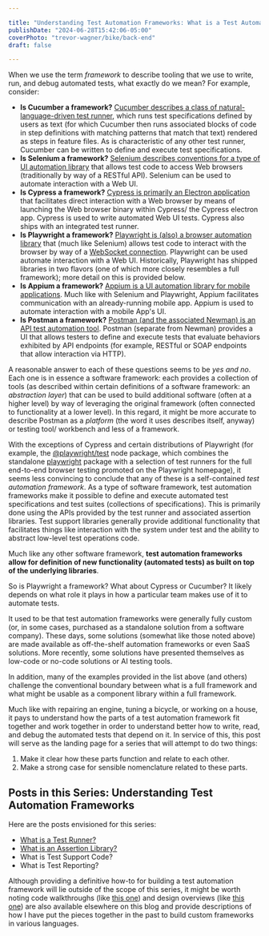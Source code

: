 ```yaml
---

title: "Understanding Test Automation Frameworks: What is a Test Automation Framework?"
publishDate: "2024-06-28T15:42:06-05:00"
coverPhoto: "trevor-wagner/bike/back-end"
draft: false

---
```


When we use the term _framework_ to describe tooling that we use to write, run, and debug automated tests, what exactly do we mean? For example, consider:

- **Is Cucumber a framework?** [Cucumber describes a class of natural-language-driven test runner](https://cucumber.io/), which runs test specifications defined by users as text (for which Cucumber then runs associated blocks of code in step definitions with matching patterns that match that text) rendered as steps in feature files. As is characteristic of any other test runner, Cucumber can be written to define and execute test specifications.
- **Is Selenium a framework?** [Selenium describes conventions for a type of UI automation library](https://www.selenium.dev/) that allows test code to access Web browsers (traditionally by way of a RESTful API). Selenium can be used to automate interaction with a Web UI.
- **Is Cypress a framework?** [Cypress is primarily an Electron application](https://www.cypress.io/) that facilitates direct interaction with a Web browser by means of launching the Web browser binary within Cypress/ the Cypress electron app. Cypress is used to write automated Web UI tests. Cypress also ships with an integrated test runner.
- **Is Playwright a framework?** [Playwright is (also) a browser automation library](https://playwright.dev/) that (much like Selenium) allows test code to interact with the browser by way of a [WebSocket connection](https://en.wikipedia.org/wiki/WebSocket). Playwright can be used automate interaction with a Web UI. Historically, Playwright has shipped libraries in two flavors (one of which more closely resembles a full framework); more detail on this is provided below. 
- **Is Appium a framework?** [Appium is a UI automation library for mobile applications](https://appium.io/). Much like with Selenium and Playwright, Appium facilitates communication with an already-running mobile app. Appium is used to automate interaction with a mobile App's UI.
- **Is Postman a framework?** [Postman (and the associated Newman) is an API test automation tool](https://www.postman.com/). Postman (separate from Newman) provides a UI that allows testers to define and execute tests that evaluate behaviors exhibited by API endpoints (for example, RESTful or SOAP endpoints that allow interaction via HTTP).

A reasonable answer to each of these questions seems to be _yes and no_. Each one is in essence a software framework: each provides a collection of tools (as described within certain definitions of a software framework: an _abstraction layer_) that can be used to build additional software (often at a higher level) by way of leveraging the original framework (often connected to functionality at a lower level). In this regard, it might be more accurate to describe Postman as a _platform_ (the word it uses describes itself, anyway) or testing tool/ workbench and less of a framework.

With the exceptions of Cypress and certain distributions of Playwright (for example, the [@playwright/test](https://www.npmjs.com/package/@playwright/test) node package, which combines the standalone [playwright](https://www.npmjs.com/package/playwright) package with a selection of test runners for the full end-to-end browser testing promoted on the Playwright homepage), it seems less convincing to conclude that any of these is a self-contained _test automation framework_. As a type of software framework, test automation frameworks make it possible to define and execute automated test specifications and test suites (collections of specifications). This is primarily done using the APIs provided by the test runner and associated assertion libraries. Test support libraries generally provide additional functionality that facilitates things like interaction with the system under test and the ability to abstract low-level test operations code.

Much like any other software framework, **test automation frameworks allow for definition of new functionality (automated tests) as built on top of the underlying libraries**.

So is Playwright a framework? What about Cypress or Cucumber? It likely depends on what role it plays in how a particular team makes use of it to automate tests.

It used to be that test automation frameworks were generally fully custom (or, in some cases, purchased as a standalone solution from a software company). These days, some solutions (somewhat like those noted above) are made available as off-the-shelf automation frameworks or even SaaS solutions. More recently, some solutions have presented themselves as low-code or no-code solutions or AI testing tools.

In addition, many of the examples provided in the list above (and others) challenge the conventional boundary between what is a full framework and what might be usable as a component library within a full framework.

Much like with repairing an engine, tuning a bicycle, or working on a house, it pays to understand how the parts of a test automation framework fit together and work together in order to understand better how to write, read, and debug the automated tests that depend on it. In service of this, this post will serve as the landing page for a series that will attempt to do two things:

1. Make it clear how these parts function and relate to each other.
2. Make a strong case for sensible nomenclature related to these parts.

## Posts in this Series: Understanding Test Automation Frameworks
Here are the posts envisioned for this series:

- [What is a Test Runner?](/blog/posts/understanding-test-automation-frameworks-what-is-a-test-runner/)
- [What is an Assertion Library?](/blog/posts/understanding-test-automation-frameworks-what-is-an-assertion-library/)
- What is Test Support Code?
- What is Test Reporting?

Although providing a definitive how-to for building a test automation framework will lie outside of the scope of this series, it might be worth noting code walkthroughs (like [this one](/blog/posts/code-walkthrough-simple-framework-running-ui-tests-with-cucumber-jvm-sprinboottest-and-selenium/)) and design overviews (like [this one](http://localhost/blog/posts/how-i-improved-testing-stability-and-reduced-test-runtime-by-90/)) are also available elsewhere on this blog and provide descriptions of how I have put the pieces together in the past to build custom frameworks in various languages.